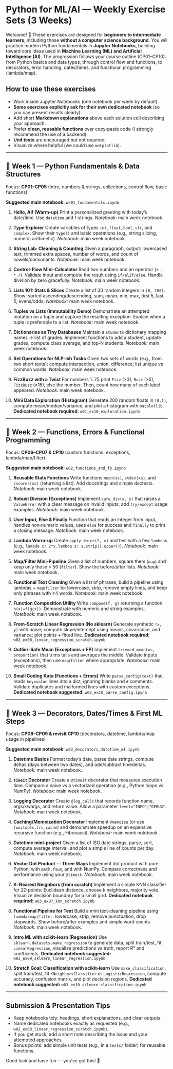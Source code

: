 # Python for ML/AI — Weekly Exercise Sets (3 Weeks)

Welcome! 👋 These exercises are designed for **beginners to intermediate learners**, including those **without a computer science background**. You will practice modern Python fundamentals in **Jupyter Notebooks**, building toward core ideas used in **Machine Learning (ML) and Artificial Intelligence (AI)**. The progression follows your course outline (CP01–CP10): from Python basics and data types, through control flow and functions, to decorators, error handling, dates/times, and functional programming (lambda/map).

## How to use these exercises

* Work inside Jupyter Notebooks (one notebook per week by default).
* **Some exercises explicitly ask for their own dedicated notebook** (so you can present results clearly).
* Add short **Markdown explanations** above each solution cell describing your approach.
* Prefer **clean, reusable functions** over copy‑paste code (I strongly recommend the use of a backend).
* **Unit tests** are encouraged but not required.
* Visualize where helpful (we could use `matplotlib`).

---

## 📅 Week 1 — Python Fundamentals & Data Structures

Focus: **CP01–CP05** (Intro, numbers & strings, collections, control flow, basic functions)

**Suggested main notebook:** `wk01_fundamentals.ipynb`

1. **Hello, AI! (Warm‑up)**
   Print a personalized greeting with today’s date/time. Use `datetime` and f‑strings.
   *Notebook:* main week notebook.

2. **Type Explorer**
   Create variables of types `int`, `float`, `bool`, `str`, and `complex`. Show their `type()` and basic operations (e.g., string slicing, numeric arithmetic).
   *Notebook:* main week notebook.

3. **String Lab: Cleaning & Counting**
   Given a paragraph, output: lowercased text, trimmed extra spaces, number of words, and count of vowels/consonants.
   *Notebook:* main week notebook.

4. **Control‑Flow Mini‑Calculator**
   Read two numbers and an operator (`+ - * /`). Validate input and compute the result using `if/elif/else`. Handle division by zero gracefully.
   *Notebook:* main week notebook.

5. **Lists 101: Stats & Slices**
   Create a list of 30 random integers in `[0, 100]`. Show: sorted ascending/descending, sum, mean, min, max, first 5, last 5, evens/odds.
   *Notebook:* main week notebook.

6. **Tuples vs Lists (Immutability Demo)**
   Demonstrate an attempted mutation on a tuple and capture the resulting exception. Explain when a tuple is preferable to a list.
   *Notebook:* main week notebook.

7. **Dictionaries as Tiny Databases**
   Maintain a `students` dictionary mapping names → list of grades. Implement functions to add a student, update grades, compute class average, and top‑N students.
   *Notebook:* main week notebook.

8. **Set Operations for NLP‑ish Tasks**
   Given two sets of words (e.g., from two short texts): compute intersection, union, difference; list unique vs common words.
   *Notebook:* main week notebook.

9. **FizzBuzz with a Twist**
   For numbers 1..75 print `Fizz` (×3), `Buzz` (×5), `FizzBuzz` (×15), else the number. Then, count how many of each label appeared.
   *Notebook:* main week notebook.

10. **Mini Data Exploration (Histogram)**
    Generate 200 random floats in `[0,1)`, compute mean/median/variance, and plot a histogram with `matplotlib`.
    **Dedicated notebook required:** `w01_ex10_exploration.ipynb`

---

## 📅 Week 2 — Functions, Errors & Functional Programming

Focus: **CP06–CP07 & CP10** (custom functions, exceptions, lambda/map/filter)

**Suggested main notebook:** `w02_functions_and_fp.ipynb`

1. **Reusable Stats Functions**
   Write functions `mean(xs)`, `stdev(xs)`, and `zscores(xs)` (returning a list). Add docstrings and simple doctests.
   *Notebook:* main week notebook.

2. **Robust Division (Exceptions)**
   Implement `safe_div(x, y)` that raises a `ValueError` with a clear message on invalid inputs; add `try/except` usage examples.
   *Notebook:* main week notebook.

3. **User Input, Else & Finally**
   Function that reads an integer from input, handles non‑numeric values, uses `else` for success and `finally` to print a closing message.
   *Notebook:* main week notebook.

4. **Lambda Warm‑up**
   Create `apply_twice(f, x)` and test with a few `lambda`s (e.g., `lambda x: 2*x`, `lambda s: s.strip().upper()`).
   *Notebook:* main week notebook.

5. **Map/Filter Mini‑Pipeline**
   Given a list of numbers, square them (`map`) and keep only those > 50 (`filter`). Show the before/after lists.
   *Notebook:* main week notebook.

6. **Functional Text Cleaning**
   Given a list of phrases, build a pipeline using lambdas + `map`/`filter` to: lowercase, strip, remove empty lines, and keep only phrases with ≥4 words.
   *Notebook:* main week notebook.

7. **Function Composition Utility**
   Write `compose(f, g)` returning a function `h(x)=f(g(x))`. Demonstrate with numeric and string examples.
   *Notebook:* main week notebook.

8. **From‑Scratch Linear Regression (No sklearn)**
   Generate synthetic `(x, y)` with noise; compute slope/intercept using means, covariance, and variance; plot points + fitted line.
   **Dedicated notebook required:** `w02_ex08_linear_regression_scratch.ipynb`

9. **Outlier‑Safe Mean (Exceptions + FP)**
   Implement `trimmed_mean(xs, proportion)` that trims tails and averages the middle. Validate inputs (exceptions), then use `map`/`filter` where appropriate.
   *Notebook:* main week notebook.

10. **Small Coding Kata (Functions + Errors)**
    Write `parse_config(text)` that reads `key=value` lines into a dict, ignoring blanks and `#` comments. Validate duplicates and malformed lines with custom exceptions.
    **Dedicated notebook suggested:** `w02_ex10_parse_config.ipynb`

---

## 📅 Week 3 — Decorators, Dates/Times & First ML Steps

Focus: **CP08–CP09 & revisit CP10** (decorators, datetime, lambda/map usage in pipelines)

**Suggested main notebook:** `w03_decorators_datetime_ml.ipynb`

1. **Datetime Basics**
   Format today’s date, parse date strings, compute deltas (days between two dates), and add/subtract timedeltas.
   *Notebook:* main week notebook.

2. **`timeit` Decorator**
   Create a `@timeit` decorator that measures execution time. Compare a naive vs a vectorized operation (e.g., Python loops vs NumPy).
   *Notebook:* main week notebook.

3. **Logging Decorator**
   Create `@log_calls` that records function name, args/kwargs, and return value. Allow a parameter `level="INFO"|"DEBUG"`.
   *Notebook:* main week notebook.

4. **Caching/Memoization Decorator**
   Implement `@memoize` (or use `functools.lru_cache`) and demonstrate speedup on an expensive recursive function (e.g., Fibonacci).
   *Notebook:* main week notebook.

5. **Datetime mini‑project**
   Given a list of ISO date strings, parse, sort, compute average interval, and plot a simple line of counts per day.
   *Notebook:* main week notebook.

6. **Vector Dot Product — Three Ways**
   Implement dot product with pure Python, with `math.fsum`, and with NumPy. Compare correctness and performance using your `@timeit`.
   *Notebook:* main week notebook.

7. **K‑Nearest Neighbors (from scratch)**
   Implement a simple KNN classifier for 2D points: Euclidean distance, choose k neighbors, majority vote. Visualize decision boundary for a small grid.
   **Dedicated notebook required:** `w03_ex07_knn_scratch.ipynb`

8. **Functional Pipeline for Text**
   Build a mini text‑cleaning pipeline using `lambda/map/filter`: lowercase, strip, remove punctuation, drop stopwords. Show before/after examples and simple word counts.
   *Notebook:* main week notebook.

9. **Intro ML with scikit‑learn (Regression)**
   Use `sklearn.datasets.make_regression` to generate data, split train/test, fit `LinearRegression`, visualize predictions vs truth, report R² and coefficients.
   **Dedicated notebook suggested:** `w03_ex09_sklearn_linear_regression.ipynb`

10. **Stretch Goal: Classification with scikit‑learn**
    Use `make_classification`, split train/test, fit `KNeighborsClassifier` or `LogisticRegression`, compute accuracy, confusion matrix, and plot decision regions.
    **Dedicated notebook suggested:** `w03_ex10_sklearn_classification.ipynb`

---

## Submission & Presentation Tips

* Keep notebooks tidy: headings, short explanations, and clear outputs.
* Name dedicated notebooks exactly as requested (e.g., `w02_ex08_linear_regression_scratch.ipynb`).
* If you get stuck, add a short note describing the issue and your attempted approaches.
* Bonus points: add simple unit tests (e.g., in a `tests/` folder) for reusable functions.

Good luck and have fun — you’ve got this! 🚀